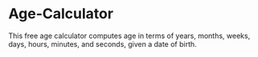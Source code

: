 # Age-Calculator
This free age calculator computes age in terms of years, months, weeks, days, hours, minutes, and seconds, given a date of birth.
